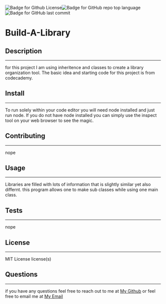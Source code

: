 ![Badge for Github License](https://img.shields.io/github/license/tylerdahl123/BuildALibrary-MiniProject)![Badge for GitHub repo top language](https://img.shields.io/github/languages/top/tylerdahl123/BuildALibrary-MiniProject?style=flat&logo=appveyor) ![Badge for GitHub last commit](https://img.shields.io/github/last-commit/tylerdahl123/BuildALibrary-MiniProject?style=flat&logo=appveyor) 

# Build-A-Library
## Description
 ---
 
 for this project I am using inheritence and classes to create a library organization tool. The basic idea and starting code for this project is from codecademy.
## Install 
---

 To run solely within your code editor you will need node installed and just run node. If you do not have node installed you can simply use the inspect tool on your web browser to see the magic. 
## Contributing 
---

 nope 
## Usage 
---

 Libraries are filled with lots of information that is slightly similar yet also differnt. this program allows one to make sub classes while using one main class. 
## Tests
---

 nope
## License 
---

 MIT License license(s) 
## Questions 
---

  if you have any questions feel free to reach out to me at [My Github](https://github.com/tylerdahl123) or feel free to email me at [My Email](dahlgren15@gmail.com) 
    